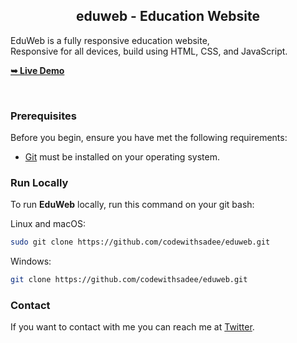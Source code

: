 

  <h2 align="center">eduweb - Education Website</h2>

  EduWeb is a fully responsive education website, <br />Responsive for all devices, build using HTML, CSS, and JavaScript.

  <a href="https://codewithsadee.github.io/eduweb/"><strong>➥ Live Demo</strong></a>

</div>

<br />

### Prerequisites

Before you begin, ensure you have met the following requirements:

* [Git](https://git-scm.com/downloads "Download Git") must be installed on your operating system.

### Run Locally

To run **EduWeb** locally, run this command on your git bash:

Linux and macOS:

```bash
sudo git clone https://github.com/codewithsadee/eduweb.git
```

Windows:

```bash
git clone https://github.com/codewithsadee/eduweb.git
```

### Contact

If you want to contact with me you can reach me at [Twitter](https://twitter.com/RupantarB).
